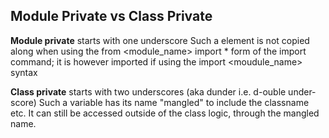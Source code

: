 ## Module Private vs Class Private ## 

**Module private** starts with one underscore
Such a element is not copied along when using the from <module_name> import * form of the import command; it is however imported if using the import <moudule_name> syntax 

**Class private** starts with two underscores (aka dunder i.e. d-ouble under-score) 
Such a variable has its name "mangled" to include the classname etc.
It can still be accessed outside of the class logic, through the mangled name.
